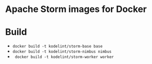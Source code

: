 # Apache Storm images for Docker

# Build

* ```docker build -t kodelint/storm-base base```
* ```docker build -t kodelint/storm-nimbus nimbus```
* ``` docker build -t kodelint/storm-worker worker```
